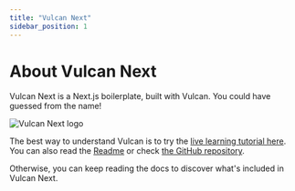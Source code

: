 ```yaml
---
title: "Vulcan Next"
sidebar_position: 1
---
```


# About Vulcan Next

Vulcan Next is a Next.js boilerplate, built with Vulcan. You could have guessed from the name!

<img src="/img/vn-logo-full-padded-720.png" alt="Vulcan Next logo" />

The best way to understand Vulcan is to try the [live learning tutorial here](https://vulcan-next.vercel.app/learn).
You can also read the [Readme](https://vulcan-next.vercel.app/) or check [the GitHub repository](https://github.com/VulcanJS/vulcan-next).

Otherwise, you can keep reading the docs to discover what's included in Vulcan Next.